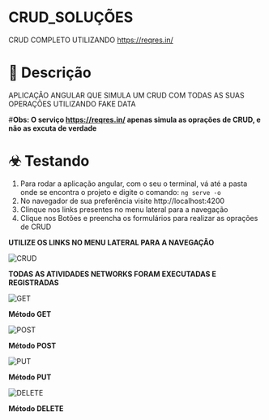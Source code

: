 # CRUD_SOLUÇÕES
CRUD COMPLETO UTILIZANDO https://reqres.in/

# 💬 Descrição
APLICAÇÃO ANGULAR QUE SIMULA UM CRUD COM TODAS AS SUAS OPERAÇÕES UTILIZANDO FAKE DATA

#**Obs: O serviço https://reqres.in/ apenas simula as oprações de CRUD, e não as excuta de verdade**

# ☣ Testando

1. Para rodar a aplicação angular, com o seu o terminal, vá até a pasta onde se encontra o projeto e digite o comando: `ng serve -o`
2. No navegador de sua preferência visite http://localhost:4200
3. Clinque nos links presentes no menu lateral para a navegação
4. Clique nos Botões e preencha os formulários para realizar as oprações de CRUD



**UTILIZE OS LINKS NO MENU LATERAL PARA A NAVEGAÇÃO**

![CRUD](https://user-images.githubusercontent.com/74381225/191076834-93b10f32-270c-433c-8214-943490295a4d.png)




**TODAS AS ATIVIDADES NETWORKS FORAM EXECUTADAS E REGISTRADAS**

![GET](https://user-images.githubusercontent.com/74381225/191077523-a86e7a5e-6adf-4190-8d17-863cb1bf4cd2.png)

**Método GET**


![POST](https://user-images.githubusercontent.com/74381225/191078131-898e0e93-ec94-492e-be85-6fdb15c8a6df.png)

**Método POST**

![PUT](https://user-images.githubusercontent.com/74381225/191078265-a0ea4538-d3c0-48b5-847e-bd906e76b2ad.png)

**Método PUT**

![DELETE](https://user-images.githubusercontent.com/74381225/191078320-829a2524-384b-426b-89b7-d6a4edf86811.png)

**Método DELETE**



